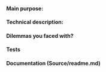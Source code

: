 #### Main purpose:
 
#### Technical description:

#### Dilemmas you faced with?

#### Tests

#### Documentation (Source/readme.md)
